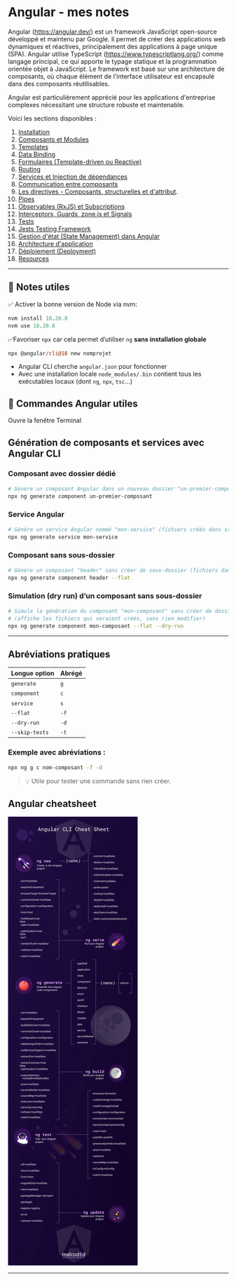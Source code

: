 # Angular - mes notes

Angular (https://angular.dev/) est un framework JavaScript open-source développé et maintenu par Google. Il permet de créer des applications web dynamiques et réactives, principalement des applications à page unique (SPA). Angular utilise TypeScript (https://www.typescriptlang.org/) comme langage principal, ce qui apporte le typage statique et la programmation orientée objet à JavaScript. Le framework est basé sur une architecture de composants, où chaque élément de l'interface utilisateur est encapsulé dans des composants réutilisables.


Angular est particulièrement apprécié pour les applications d'entreprise complexes nécessitant une structure robuste et maintenable.

Voici les sections disponibles :

1. [Installation](docs/01-angular-install.md)
2. [Composants et Modules](docs/02-angular-modules-components.md)
3. [Templates](docs/03-angular-templates.md)
4. [Data Binding](docs/04-angular-data-binding.md)
5. [Formulaires (Template-driven ou Reactive)](docs/05-angular-forms.md)
6. [Routing](docs/06-angular-routing.md)
7. [Services et Injection de dépendances](docs/07-angular-services.md)
8. [Communication entre composants](docs/08-angular-component-communication.md)
9. [Les directives - Composants, structurelles et d'attribut](docs/09-angular-custom-directives-guide).
10. [Pipes](docs/10-angular-pipes.md)
11. [Observables (RxJS) et Subscriptions](docs/11-angular-promises-rxjs-observables.md)
12. [Interceptors, Guards, zone.js et Signals](docs/12-angular-interceptors-guards-zonejs-signals.md)
13. [Tests](docs/13-angular-tests.md)
14. [Jests Testing Framework](docs/14-angular-tests-jest.md)
15. [Gestion d'état (State Management) dans Angular](docs/15-angular-state-management.md)
16. [Architecture d'application ](docs/16-angular-architecture.md)
17. [Déploiement (Deployment)](docs/17-angular-deploiement.md)
18. [Resources](docs/18-angular-resources.md)

---

## 📌 Notes utiles

 ✅ Activer la bonne version de Node via nvm: 
```ps
nvm install 18.20.8
nvm use 18.20.8
```
✅Favoriser `npx` car cela permet d’utiliser `ng` **sans installation globale**
```ps
npx @angular/cli@18 new nomprojet
```
- Angular CLI cherche `angular.json` pour fonctionner
- Avec une installation locale `node_modules/.bin` contient tous les exécutables locaux (dont `ng`, `npx`, `tsc`...)



## 🧪 Commandes Angular utiles
Ouvre la fenêtre Terminal

## Génération de composants et services avec Angular CLI

### Composant avec dossier dédié
```bash
# Génère un composant Angular dans un nouveau dossier "un-premier-composant"
npx ng generate component un-premier-composant
```

### Service Angular
```bash
# Génère un service Angular nommé "mon-service" (fichiers créés dans src/app)
npx ng generate service mon-service
```

### Composant sans sous-dossier
```bash
# Génère un composant "header" sans créer de sous-dossier (fichiers dans le dossier courant)
npx ng generate component header --flat
```

### Simulation (dry run) d’un composant sans sous-dossier
```bash
# Simule la génération du composant "mon-composant" sans créer de dossier
# (affiche les fichiers qui seraient créés, sans rien modifier)
npx ng generate component mon-composant --flat --dry-run
```

---

## Abréviations pratiques

| Longue option              | Abrégé  |
|---------------------------|---------|
| `generate`                | `g`     |
| `component`               | `c`     |
| `service`                 | `s`     |
| `--flat`                  | `-f`    |
| `--dry-run`               | `-d`    |
| `--skip-tests`            | `-t`    |

### Exemple avec abréviations :
```bash
npx ng g c nom-composant -f -d
```

> 💡 Utile pour tester une commande sans rien créer.



## Angular cheatsheet
![Angular cheatsheet](images/angular-cli-cheat-sheet.9X-IsgXf_yph9l.webp)

---

